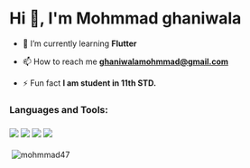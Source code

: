 <h1>Hi 👋, I'm Mohmmad ghaniwala</h1>

- 🌱 I’m currently learning **Flutter**

- 📫 How to reach me **ghaniwalamohmmad@gmail.com**

- ⚡ Fun fact **I am student in 11th STD.**

<h3 align="left">Languages and Tools:</h3>
<h3 align="left"> <img src="https://img.shields.io/badge/Visual%20Studio%20Code-0078d7.svg?style=for-the-badge&logo=visual-studio-code&logoColor=white" />  
 <img src="https://img.shields.io/badge/Flutter-%2302569B.svg?style=for-the-badge&logo=Flutter&logoColor=white" />  
 <img src="https://img.shields.io/badge/dart-%230175C2.svg?style=for-the-badge&logo=dart&logoColor=white" />  
 <img src="https://img.shields.io/badge/firebase-%23039BE5.svg?style=for-the-badge&logo=firebase" />  </h3>

<p>&nbsp;<img align="center" src="https://github-readme-stats.vercel.app/api?username=mohmmad47&show_icons=true&locale=en" alt="mohmmad47" /></p>
